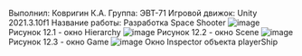 Выполнил: Ковригин К.А.
Группа: ЭВТ-71
Игровой движок: Unity 2021.3.10f1
Название работы: Разработка Space Shooter
![image](https://user-images.githubusercontent.com/119486614/205432051-ff168e8a-09ef-4f72-9585-b78152e9c022.png)
Рисунок 12.1 - окно Hierarchy
![image](https://user-images.githubusercontent.com/119486614/205432080-c21cb26a-0481-440e-820a-5ba13fad3064.png)
Рисунок 12.2 - окно  Scene
![image](https://user-images.githubusercontent.com/119486614/205432144-869fe510-c8c9-4c9a-8b4e-ed308a5ed5a8.png)
Рисунок 12.3 - окно Game
![image](https://user-images.githubusercontent.com/119486614/205432191-096dccc4-a081-4332-85eb-a6d7d952b5ba.png)
Окно Inspector объекта playerShip
